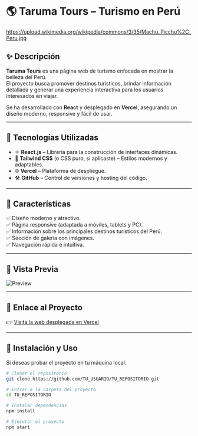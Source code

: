 # 🌎 Taruma Tours – Turismo en Perú

https://upload.wikimedia.org/wikipedia/commons/3/35/Machu_Picchu%2C_Peru.jpg

## ✨ Descripción

**Taruma Tours** es una página web de turismo enfocada en mostrar la belleza del Perú.  
El proyecto busca promover destinos turísticos, brindar información detallada y generar una experiencia interactiva para los usuarios interesados en viajar.  

Se ha desarrollado con **React** y desplegado en **Vercel**, asegurando un diseño moderno, responsive y fácil de usar.

---

## 🚀 Tecnologías Utilizadas

- ⚛️ **React.js** – Librería para la construcción de interfaces dinámicas.  
- 🎨 **Tailwind CSS** (o CSS puro, si aplicaste) – Estilos modernos y adaptables.  
- 🌐 **Vercel** – Plataforma de despliegue.  
- 🛠 **GitHub** – Control de versiones y hosting del código.  

---

## 🌄 Características

✅ Diseño moderno y atractivo.  
✅ Página responsive (adaptada a móviles, tablets y PC).  
✅ Información sobre los principales destinos turísticos del Perú.  
✅ Sección de galería con imágenes.  
✅ Navegación rápida e intuitiva.  

---

## 📸 Vista Previa

![Preview](https://ibb.co/YFdCwhZj)  


---

## 🔗 Enlace al Proyecto

👉 [Visita la web desplegada en Vercel](https://tarumatours.vercel.app/)  

---

## 📂 Instalación y Uso

Si deseas probar el proyecto en tu máquina local:

```bash
# Clonar el repositorio
git clone https://github.com/TU_USUARIO/TU_REPOSITORIO.git

# Entrar a la carpeta del proyecto
cd TU_REPOSITORIO

# Instalar dependencias
npm install

# Ejecutar el proyecto
npm start
